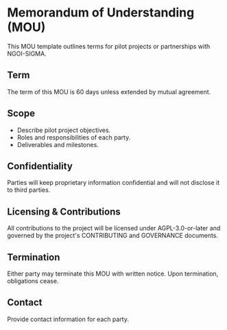 # Memorandum of Understanding (MOU)

This MOU template outlines terms for pilot projects or partnerships with NGOI-SIGMA.

## Term
The term of this MOU is 60 days unless extended by mutual agreement.

## Scope
- Describe pilot project objectives.
- Roles and responsibilities of each party.
- Deliverables and milestones.

## Confidentiality
Parties will keep proprietary information confidential and will not disclose it to third parties.

## Licensing & Contributions
All contributions to the project will be licensed under AGPL-3.0-or-later and governed by the project's CONTRIBUTING and GOVERNANCE documents.

## Termination
Either party may terminate this MOU with written notice. Upon termination, obligations cease.

## Contact
Provide contact information for each party.
